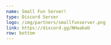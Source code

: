 ```yaml
---
name: Small Fun Server!
type: Discord Server
logo: /img/partners/smallfunserver.png
link: https://discord.gg/NHaabaU
row: bottom
---
```

